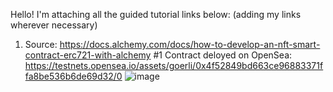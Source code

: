 Hello! I'm attaching all the guided tutorial links below: (adding my links wherever necessary)

1. Source: https://docs.alchemy.com/docs/how-to-develop-an-nft-smart-contract-erc721-with-alchemy
#1 Contract deloyed on OpenSea: https://testnets.opensea.io/assets/goerli/0x4f52849bd663ce96883371ffa8be536b6de69d32/0
![image](https://user-images.githubusercontent.com/116885361/199215784-f7732df5-b224-4552-b785-457ac60c7b8b.png)


